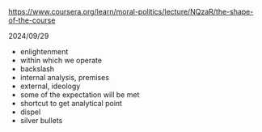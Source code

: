 https://www.coursera.org/learn/moral-politics/lecture/NQzaR/the-shape-of-the-course

2024/09/29

- enlightenment
- within which we operate
- backslash
- internal analysis, premises
- external, ideology
- some of the expectation will be met
- shortcut to get analytical point
- dispel
- silver bullets
